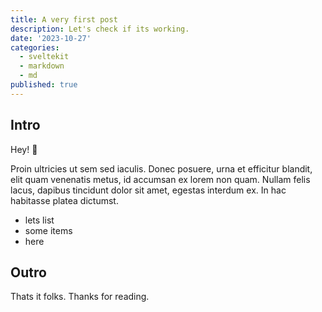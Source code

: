 ```yaml
---
title: A very first post
description: Let's check if its working.
date: '2023-10-27'
categories:
  - sveltekit
  - markdown
  - md
published: true
---
```


## Intro

Hey! 👋

Proin ultricies ut sem sed iaculis. Donec posuere, urna et efficitur blandit, elit quam venenatis metus, id accumsan ex lorem non quam. Nullam felis lacus, dapibus tincidunt dolor sit amet, egestas interdum ex. In hac habitasse platea dictumst.

- lets list
- some items
- here

## Outro

Thats it folks. Thanks for reading.